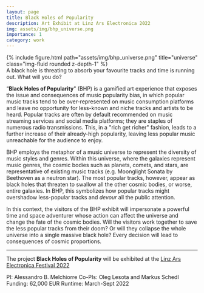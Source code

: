 ```yaml
---
layout: page
title: Black Holes of Popularity
description: Art Exhibit at Linz Ars Electronica 2022
img: assets/img/bhp_universe.png
importance: 1
category: work
---
```


<div class="row">
    <div class="col-sm mt-3 mt-md-0">
        {% include figure.html path="assets/img/bhp_universe.png" title="universe" class="img-fluid rounded z-depth-1" %}
    </div>
</div>
<div class="caption">
    A black hole is threating to absorb your favourite tracks and time is running out. What will you do?
</div>

“**Black Holes of Popularity**" (BHP) is a gamified art experience that exposes the issue and consequences of music popularity bias, in which popular music tracks tend to be over-represented on music consumption platforms and leave no opportunity for less-known and niche tracks and artists to be heard. Popular tracks are often by default recommended on music streaming services and social media platforms; they are staples of numerous radio transmissions. This, in a "rich get richer" fashion, leads to a further increase of their already-high popularity, leaving less popular music unreachable for the audience to enjoy.

BHP employs the metaphor of a music universe to represent the diversity of music styles and genres. Within this universe, where the galaxies represent music genres, the cosmic bodies such as planets, comets, and  stars, are representative of existing music tracks (e.g. Moonglight Sonata by Beethoven as a neutron star). The most popular tracks, however, appear as black holes that threaten to swallow all the other cosmic bodies, or worse, entire galaxies. In BHP, this symbolizes how popular tracks might overshadow less-popular tracks and *devour* all the public attention.

In this context, the visitors of the BHP exhibit will impersonate a powerful time and space adventurer whose action can affect the universe and change the fate of the cosmic bodies. Will the visitors work together to save the less popular tracks from their doom? Or will they collapse the whole universe into a single massive black hole? Every decision will lead to consequences of cosmic proportions.

***

The project **Black Holes of Popularity** will be exhibited at the [Linz Ars Electronica Festival 2022](https://www.jku.at/lit-open-innovation-center/art-science/projekte/lit-ars-sonder-call/)


PI: Alessandro B. Melchiorre
Co-PIs: Oleg Lesota and Markus Schedl
Funding: 62,000 EUR
Runtime: March-Sept 2022 
